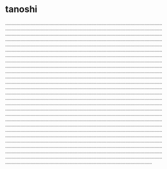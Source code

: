 # tanoshi
............................................................................................................................................................................................................................................................................................................................................................................................................................................................................................................................................................................................................................................................................................................................................................................................................................................................................................................................................................................................................................................................................................................................................................................................................................................................................................................................................................................................................................................................................................................................................................................................................................................................................................................................................................................................................................................................................................................................................................................................................................................................................................................................................................................................................................................................................................................................................................................................................................................................................................................................................................................................................................................................................................................................................................................................................................................................................................................................................................................................................................................................................................................................................................................................................................................................................................................................................................................................................................................................................